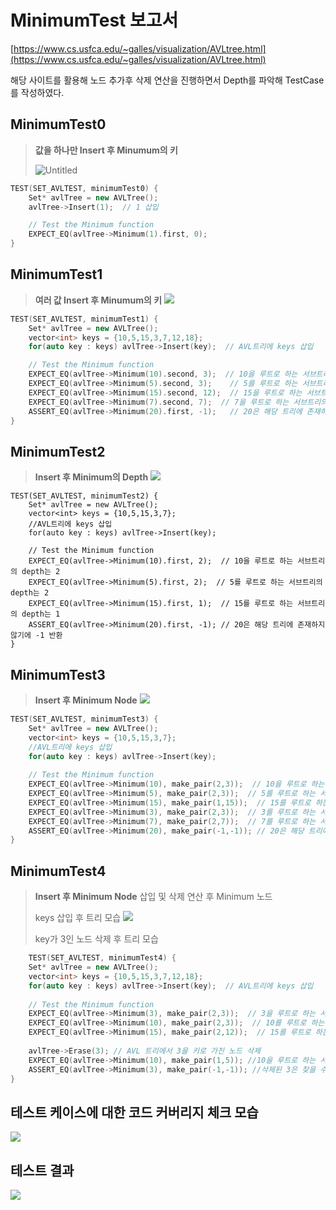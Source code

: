 # MinimumTest 보고서

[https://www.cs.usfca.edu/~galles/visualization/AVLtree.html](https://www.cs.usfca.edu/~galles/visualization/AVLtree.html)

해당 사이트를 활용해 노드 추가후 삭제 연산을 진행하면서 Depth를 파악해 TestCase를 작성하였다.



## MinimumTest0
> **값을 하나만 Insert 후 Minumum의 키**
> 
> ![Untitled](minRankImages/min1.png)
```cpp
TEST(SET_AVLTEST, minimumTest0) {
    Set* avlTree = new AVLTree();
    avlTree->Insert(1);  // 1 삽입

    // Test the Minimum function
    EXPECT_EQ(avlTree->Minimum(1).first, 0);
}
```


## MinimumTest1
> **여러 값 Insert 후 Minumum의 키**
![](minRankImages/min2.png)
```cpp
TEST(SET_AVLTEST, minimumTest1) {
    Set* avlTree = new AVLTree();
    vector<int> keys = {10,5,15,3,7,12,18};
    for(auto key : keys) avlTree->Insert(key);  // AVL트리에 keys 삽입

    // Test the Minimum function
    EXPECT_EQ(avlTree->Minimum(10).second, 3);  // 10을 루트로 하는 서브트리의 key는 3
    EXPECT_EQ(avlTree->Minimum(5).second, 3);    // 5를 루트로 하는 서브트리의 key는 3
    EXPECT_EQ(avlTree->Minimum(15).second, 12);  // 15을 루트로 하는 서브트리의 key는 12
    EXPECT_EQ(avlTree->Minimum(7).second, 7);  // 7을 루트로 하는 서브트리의 key는 7
    ASSERT_EQ(avlTree->Minimum(20).first, -1);   // 20은 해당 트리에 존재하지 않기에 -1 반환
}
```


## MinimumTest2
> **Insert 후 Minimum의 Depth**
> ![](minRankImages/min3.png)
```cp
TEST(SET_AVLTEST, minimumTest2) {
    Set* avlTree = new AVLTree();
    vector<int> keys = {10,5,15,3,7};
    //AVL트리에 keys 삽입
    for(auto key : keys) avlTree->Insert(key);
    
    // Test the Minimum function
    EXPECT_EQ(avlTree->Minimum(10).first, 2);  // 10을 루트로 하는 서브트리의 depth는 2
    EXPECT_EQ(avlTree->Minimum(5).first, 2);  // 5를 루트로 하는 서브트리의 depth는 2
    EXPECT_EQ(avlTree->Minimum(15).first, 1);  // 15를 루트로 하는 서브트리의 depth는 1
    ASSERT_EQ(avlTree->Minimum(20).first, -1); // 20은 해당 트리에 존재하지 않기에 -1 반환
}
```

## MinimumTest3
> **Insert 후 Minimum Node**
> ![](minRankImages/min2.png)
```cpp
TEST(SET_AVLTEST, minimumTest3) {
    Set* avlTree = new AVLTree();
    vector<int> keys = {10,5,15,3,7};
    //AVL트리에 keys 삽입
    for(auto key : keys) avlTree->Insert(key);
    
    // Test the Minimum function
    EXPECT_EQ(avlTree->Minimum(10), make_pair(2,3));  // 10을 루트로 하는 서브트리의 Node는 (depth, Key)는 (2,3)
    EXPECT_EQ(avlTree->Minimum(5), make_pair(2,3));  // 5를 루트로 하는 서브트리의 Node는 (depth, Key)는 (2,3)
    EXPECT_EQ(avlTree->Minimum(15), make_pair(1,15));  // 15를 루트로 하는 서브트리의 Node는 (depth, Key)는 (2,12)
    EXPECT_EQ(avlTree->Minimum(3), make_pair(2,3));  // 3를 루트로 하는 서브트리의 Node는 (depth, Key)는 (2,3)
    EXPECT_EQ(avlTree->Minimum(7), make_pair(2,7));  // 7를 루트로 하는 서브트리의 Node는 (depth, Key)는 (2,7)
    ASSERT_EQ(avlTree->Minimum(20), make_pair(-1,-1)); // 20은 해당 트리에 존재하지 않기에 (-1,-1)이 반환
}
```


## MinimumTest4
> **Insert 후 Minimum Node**
> 삽입 및 삭제 연산 후 Minimum 노드
> 
> keys 삽입 후 트리 모습
> ![](minRankImages/min2.png)
> 
> key가 3인 노드 삭제 후 트리 모습
> 
```cpp
    TEST(SET_AVLTEST, minimumTest4) {
    Set* avlTree = new AVLTree();
    vector<int> keys = {10,5,15,3,7,12,18};
    for(auto key : keys) avlTree->Insert(key);  // AVL트리에 keys 삽입
    
    // Test the Minimum function
    EXPECT_EQ(avlTree->Minimum(3), make_pair(2,3));  // 3을 루트로 하는 서브트리의 (depth, Key)는 (2,3)
    EXPECT_EQ(avlTree->Minimum(10), make_pair(2,3));  // 10를 루트로 하는 서브트리의 (depth, Key)는 (2,3)
    EXPECT_EQ(avlTree->Minimum(15), make_pair(2,12));  // 15를 루트로 하는 서브트리의 (depth, Key)는 (2,12)
    
    avlTree->Erase(3); // AVL 트리에서 3을 키로 가진 노드 삭제
    EXPECT_EQ(avlTree->Minimum(10), make_pair(1,5)); //10을 루트로 하는 서브트리의 Minumum노드는 3에서 5로 변경
    ASSERT_EQ(avlTree->Minimum(3), make_pair(-1,-1)); //삭제된 3은 찾을 수 없다.
}
```


## 테스트 케이스에 대한 코드 커버리지 체크 모습
![](minRankImages/min.png)

## 테스트 결과
![](minRankImages/minResult.png)